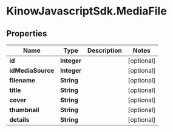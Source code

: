 # KinowJavascriptSdk.MediaFile

## Properties
Name | Type | Description | Notes
------------ | ------------- | ------------- | -------------
**id** | **Integer** |  | [optional] 
**idMediaSource** | **Integer** |  | [optional] 
**filename** | **String** |  | [optional] 
**title** | **String** |  | [optional] 
**cover** | **String** |  | [optional] 
**thumbnail** | **String** |  | [optional] 
**details** | **String** |  | [optional] 


